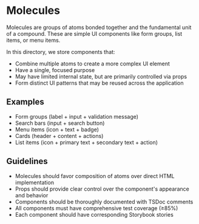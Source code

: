 # Molecules

Molecules are groups of atoms bonded together and the fundamental unit of a compound. These are simple UI components like form groups, list items, or menu items.

In this directory, we store components that:

- Combine multiple atoms to create a more complex UI element
- Have a single, focused purpose
- May have limited internal state, but are primarily controlled via props
- Form distinct UI patterns that may be reused across the application

## Examples

- Form groups (label + input + validation message)
- Search bars (input + search button)
- Menu items (icon + text + badge)
- Cards (header + content + actions)
- List items (icon + primary text + secondary text + action)

## Guidelines

- Molecules should favor composition of atoms over direct HTML implementation
- Props should provide clear control over the component's appearance and behavior
- Components should be thoroughly documented with TSDoc comments
- All components must have comprehensive test coverage (≥85%)
- Each component should have corresponding Storybook stories